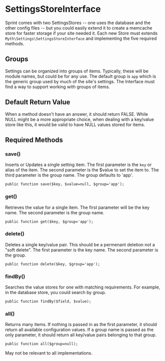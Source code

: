 # SettingsStoreInterface
Sprint comes with two SettingsStores -- one uses the database and the other config files -- but you could easily extend it to create a memcache store for faster storage if your site needed it. Each new Store must extends `Myth\Settings\SettingsStoreInterface` and implementing the five required methods.

## Groups
Settings can be organized into groups of items. Typically, these will be module names, but could be for any use. The default group is `app` which is the generic group used by much of the site's settings. The Interface must find a way to support working with groups of items. 

## Default Return Value
When a method doesn't have an answer, it should return FALSE. While NULL might be a more appropriate choice, when dealing with a key/value store like this, it would be valid to have NULL values stored for items.

## Required Methods

### save()
Inserts or Updates a single setting item. The first parameter is the `key` or alias of the item. The second parameter is the $value to set the item to. The third parameter is the group name. The group defaults to 'app'.

	public function save($key, $value=null, $group='app');

### get()
Retrieves the value for a single item. The first parameter will be the key name. The second parameter is the group name. 

	public function get($key, $group='app');
	
### delete()
Deletes a single key/value pair. This should be a permenant deletion not a "soft delete". The first parameter is the key name. The second parameter is the group.

	public function delete($key, $group='app');
	
### findBy()
Searches the value stores for one with matching requirements. For example, in the database store, you could search by group.

	public function findBy($field, $value);

### all()
Returns many items. If nothing is passed in as the first parameter, it should return all available configuration values. If a group name is passed as the only parameter, it should return all key/value pairs belonging to that group.

	public function all($group=null);


May not be relevant to all implementations.
